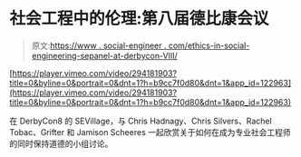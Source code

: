 # 社会工程中的伦理:第八届德比康会议

> 原文:[https://www . social-engineer . com/ethics-in-social-engineering-sepanel-at-derbycon-VIII/](https://www.social-engineer.com/ethics-in-social-engineering-sepanel-at-derbycon-viii/)

[https://player.vimeo.com/video/294181903?title=0&byline=0&portrait=0&dnt=1?h=b9cc7f0d80&dnt=1&app_id=122963](https://player.vimeo.com/video/294181903?title=0&byline=0&portrait=0&dnt=1?h=b9cc7f0d80&dnt=1&app_id=122963)

在 DerbyCon8 的 SEVillage，与 Chris Hadnagy、Chris Silvers、Rachel Tobac、Grifter 和 Jamison Scheeres 一起欣赏关于如何在成为专业社会工程师的同时保持道德的小组讨论。